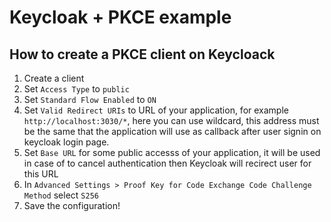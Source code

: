 # Keycloak + PKCE example

## How to create a PKCE client on Keycloack
1. Create a client
2. Set `Access Type` to `public`
3. Set `Standard Flow Enabled` to `ON`
4. Set `Valid Redirect URIs` to URL of your application, for example `http://localhost:3030/*`, here you can use wildcard, this address must be the same that the application will use as callback after user signin on keycloak login page.
5. Set `Base URL` for some public accesss of your application, it will be used in case of to cancel authentication then Keycloak will recirect user for this URL
6. In `Advanced Settings > Proof Key for Code Exchange Code Challenge Method` select `S256`
7. Save the configuration!